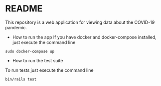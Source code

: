 # README

This repository is a web application for viewing data about the COVID-19 pandemic.

* How to run the app
If you have docker and docker-compose installed, just execute the command line

``` sudo docker-compose up ```

* How to run the test suite

To run tests just execute the command line

``` bin/rails test ```